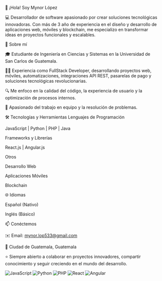 👋 ¡Hola! Soy Mynor López

💻 Desarrollador de software apasionado por crear soluciones tecnológicas innovadoras.
Con más de 3 año de experiencia en el diseño y desarrollo de aplicaciones web, móviles y blockchain, me especializo en transformar ideas en proyectos funcionales y escalables.

🚀 Sobre mí

🎓 Estudiante de Ingeniería en Ciencias y Sistemas en la Universidad de San Carlos de Guatemala.

👨‍💻 Experiencia como FullStack Developer, desarrollando proyectos web, móviles, automatizaciones, integraciones API REST, pasarelas de pago y soluciones tecnológicas revolucionarias.

🔍 Me enfoco en la calidad del código, la experiencia de usuario y la optimización de procesos internos.

🤝 Apasionado del trabajo en equipo y la resolución de problemas.

🛠️ Tecnologías y Herramientas
Lenguajes de Programación

JavaScript | Python | PHP | Java 

Frameworks y Librerías

React.js | Angular.js

Otros

Desarrollo Web

Aplicaciones Móviles

Blockchain

🌐 Idiomas

Español (Nativo)

Inglés (Básico)

📫 Conéctemos

✉️ Email: mynor.lop533@gmail.com

📍 Ciudad de Guatemala, Guatemala

⭐️ Siempre abierto a colaborar en proyectos innovadores, compartir conocimiento y seguir creciendo en el mundo del desarrollo.

![JavaScript](https://img.shields.io/badge/JavaScript-F7DF1E?style=for-the-badge&logo=javascript&logoColor=black)
![Python](https://img.shields.io/badge/Python-3776AB?style=for-the-badge&logo=python&logoColor=white)
![PHP](https://img.shields.io/badge/PHP-777BB4?style=for-the-badge&logo=php&logoColor=white)
![React](https://img.shields.io/badge/React-20232A?style=for-the-badge&logo=react&logoColor=61DAFB)
![Angular](https://img.shields.io/badge/Angular-DD0031?style=for-the-badge&logo=angular&logoColor=white)

